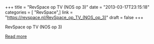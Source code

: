+++
title = "RevSpace op TV (NOS op 3)"
date = "2013-03-17T23:15:18"
categories = [ "RevSpace",]
link = "https://revspace.nl/RevSpace_op_TV_(NOS_op_3)"
draft = false
+++

<div class="mw-content-ltr mw-parser-output" dir="ltr" lang="en-GB"><p><a class="mw-selflink selflink">RevSpace op TV (NOS op 3)</a>
</p></div>

[Read more](https://revspace.nl/RevSpace_op_TV_(NOS_op_3))